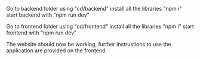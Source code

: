 Go to backend folder using "cd/backend"
install all the libraries "npm i"
start backend with "npm run dev"

Go to frontend folder using "cd/frontend"
install all the libraries "npm i"
start frontend with "npm run dev"

The website should now be working, further instrustions to use the application are provided on the frontend.
